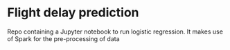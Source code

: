 # Flight delay prediction
Repo containing a Jupyter notebook to run logistic regression. It makes use of Spark for the pre-processing of data
